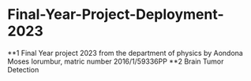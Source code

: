 # Final-Year-Project-Deployment-2023
**1 Final Year project 2023 from the department of physics by Aondona Moses Iorumbur, matric number 2016/1/59336PP
**2 Brain Tumor Detection
